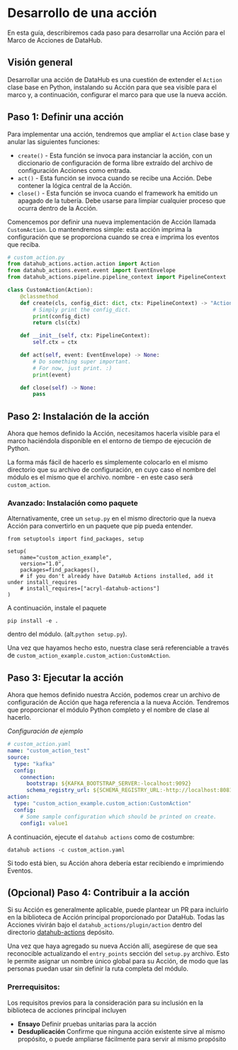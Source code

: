 # Desarrollo de una acción

En esta guía, describiremos cada paso para desarrollar una Acción para el Marco de Acciones de DataHub.

## Visión general

Desarrollar una acción de DataHub es una cuestión de extender el `Action` clase base en Python, instalando su
Acción para que sea visible para el marco y, a continuación, configurar el marco para que use la nueva acción.

## Paso 1: Definir una acción

Para implementar una acción, tendremos que ampliar el `Action` clase base y anular las siguientes funciones:

*   `create()` - Esta función se invoca para instanciar la acción, con un diccionario de configuración de forma libre
    extraído del archivo de configuración Acciones como entrada.
*   `act()` - Esta función se invoca cuando se recibe una Acción. Debe contener la lógica central de la Acción.
*   `close()` - Esta función se invoca cuando el framework ha emitido un apagado de la tubería. Debe usarse
    para limpiar cualquier proceso que ocurra dentro de la Acción.

Comencemos por definir una nueva implementación de Acción llamada `CustomAction`. Lo mantendremos simple: esta acción
imprima la configuración que se proporciona cuando se crea e imprima los eventos que reciba.

```python
# custom_action.py
from datahub_actions.action.action import Action
from datahub_actions.event.event import EventEnvelope
from datahub_actions.pipeline.pipeline_context import PipelineContext

class CustomAction(Action):
    @classmethod
    def create(cls, config_dict: dict, ctx: PipelineContext) -> "Action":
        # Simply print the config_dict.
        print(config_dict)
        return cls(ctx)

    def __init__(self, ctx: PipelineContext):
        self.ctx = ctx

    def act(self, event: EventEnvelope) -> None:
        # Do something super important.
        # For now, just print. :) 
        print(event)

    def close(self) -> None:
        pass
```

## Paso 2: Instalación de la acción

Ahora que hemos definido la Acción, necesitamos hacerla visible para el marco haciéndola
disponible en el entorno de tiempo de ejecución de Python.

La forma más fácil de hacerlo es simplemente colocarlo en el mismo directorio que su archivo de configuración, en cuyo caso el nombre del módulo es el mismo que el archivo.
nombre - en este caso será `custom_action`.

### Avanzado: Instalación como paquete

Alternativamente, cree un `setup.py` en el mismo directorio que la nueva Acción para convertirlo en un paquete que pip pueda entender.

    from setuptools import find_packages, setup

    setup(
        name="custom_action_example",
        version="1.0",
        packages=find_packages(),
        # if you don't already have DataHub Actions installed, add it under install_requires
        # install_requires=["acryl-datahub-actions"]
    )

A continuación, instale el paquete

```shell
pip install -e .
```

dentro del módulo. (alt.`python setup.py`).

Una vez que hayamos hecho esto, nuestra clase será referenciable a través de `custom_action_example.custom_action:CustomAction`.

## Paso 3: Ejecutar la acción

Ahora que hemos definido nuestra Acción, podemos crear un archivo de configuración de Acción que haga referencia a la nueva Acción.
Tendremos que proporcionar el módulo Python completo y el nombre de clase al hacerlo.

*Configuración de ejemplo*

```yaml
# custom_action.yaml
name: "custom_action_test"
source:
  type: "kafka"
  config:
    connection:
      bootstrap: ${KAFKA_BOOTSTRAP_SERVER:-localhost:9092}
      schema_registry_url: ${SCHEMA_REGISTRY_URL:-http://localhost:8081}
action:
  type: "custom_action_example.custom_action:CustomAction"
  config:
    # Some sample configuration which should be printed on create.
    config1: value1
```

A continuación, ejecute el `datahub actions` como de costumbre:

```shell
datahub actions -c custom_action.yaml
```

Si todo está bien, su Acción ahora debería estar recibiendo e imprimiendo Eventos.

## (Opcional) Paso 4: Contribuir a la acción

Si su Acción es generalmente aplicable, puede plantear un PR para incluirlo en la biblioteca de Acción principal
proporcionado por DataHub. Todas las Acciones vivirán bajo el `datahub_actions/plugin/action` dentro del directorio
[datahub-actions](https://github.com/acryldata/datahub-actions) depósito.

Una vez que haya agregado su nueva Acción allí, asegúrese de que sea reconocible actualizando el `entry_points` sección
del `setup.py` archivo. Esto le permite asignar un nombre único global para su Acción, de modo que las personas puedan usar
sin definir la ruta completa del módulo.

### Prerrequisitos:

Los requisitos previos para la consideración para su inclusión en la biblioteca de acciones principal incluyen

*   **Ensayo** Definir pruebas unitarias para la acción
*   **Desduplicación** Confirme que ninguna acción existente sirve al mismo propósito, o puede ampliarse fácilmente para servir al mismo propósito
